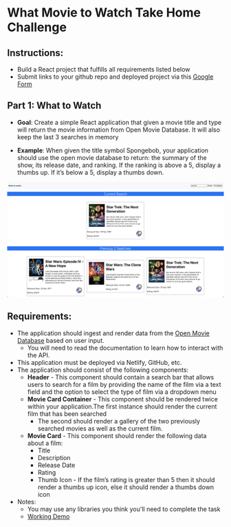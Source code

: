 # What Movie to Watch Take Home Challenge

## Instructions:
* Build a React project that fulfills all requirements listed below
* Submit links to your github repo and deployed project via this [Google Form](#)


## Part 1: What to Watch

* **Goal**: Create a simple React application that given a movie title and type will return the movie information from Open Movie Database. It will also keep the last 3 searches in memory

* **Example**: When given the title symbol Spongebob, your application should use the open movie database to return: the summary of the show, its release date, and ranking. If the ranking is above a 5, display a thumbs up. If it’s below a 5, display a thumbs down.

![Project Mock](./src/assets/ProjectMock.png)

## Requirements:
* The application should ingest and render data from the [Open Movie Database](https://www.omdbapi.com/) based on user input.
  * You will need to read the documentation to learn how to interact with the API.
* This application must be deployed via Netlify, GitHub, etc.
* The application should consist of the following components:
  * **Header** - This component should contain a search bar that allows users to search for a film by providing the name of the film via a text field and the option to select the type of film via a dropdown menu
  * **Movie Card Container** - This component should be rendered twice within your application.The first instance should render the current film that has been searched
    * The second should render a gallery of the two previously searched movies as well as the current film.
  * **Movie Card** - This component should render the following data about a film:
      * Title
      * Description
      * Release Date
      * Rating
      * Thumb Icon - If the film’s rating is greater than 5 then it should render a thumbs up icon, else it should render a thumbs down icon
* Notes:
  * You may use any libraries you think you'll need to complete the task
  * [Working Demo](https://relaxed-hawking-4cc4a7.netlify.app/)




